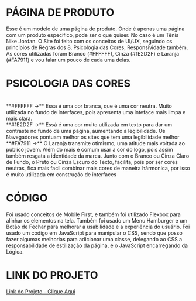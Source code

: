 # PÁGINA DE PRODUTO

Esse é um modelo de uma página de produto. Onde é apenas uma página com um produto especifico, pode ser o que quiser. No caso é um Tênis Nike Jordan. O Site foi feito com os conceitos de UI/UX, seguindo os principios de Regras dos 8, Psicologia das Cores, Responsividade também. As cores utilizadas foram Branco (#FFFFFF), Cinza (#1E2D2F) e Laranja (#FA7911) e vou falar um pouco de cada uma delas.

# PSICOLOGIA DAS CORES
<br/>
**#FFFFFF ->** Essa é uma cor branca, que é uma cor neutra. Muito utilizada no fundo de interfaces, pois apresenta uma inteface mais limpa e mais clara. <br/>
**#1E2D2F ->** Essá é uma cor muito utilizada em texto para dar um contraste no fundo de uma página, aumentando a legibilidade. Os Navegadores pontuam melhor os sites que tem uma legibilidade melhor <br/>
**#FA7911 ->** O Laranja transmite otimismo, uma atitude mais voltada ao publico jovem. Além do mais é comum usar a cor do logo, pois assim também resgata a identidade da marca. Junto com o Branco ou Cinza Claro de Fundo, o Preto ou Cinza Escuro do Texto, facilita, pois por ser cores neutras, fica mais facil combinar mais cores de maneira hârmonica, por isso é muito utilizada em construção de interfaces

# CÓDIGO

Foi usado conceitos de Mobile First, e também foi utilizado Flexbox para alinhar os elementos na tela. Também foi usado um Menu Hamburger e um Botão de Fechar para melhorar a usabilidade e a experiência do usuário. Foi usado um código em JavaScript para manipular o CSS, sendo que posso fazer algumas melhorias para adicionar uma classe, delegando ao CSS a responsabilidade de estilização da página, e o JavaScript encarregando da Lógica.


# LINK DO PROJETO

[Link do Projeto - Clique Aqui](https://paulo19961944.github.io/Pagina-de-Produto/)
